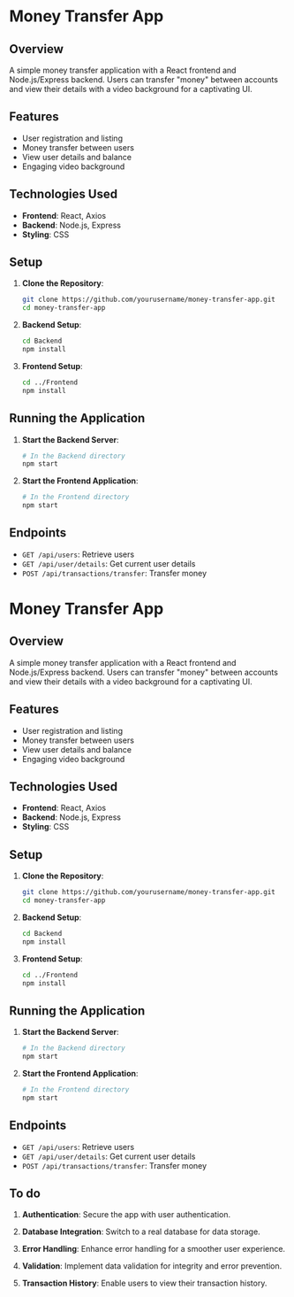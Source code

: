 # Money Transfer App

## Overview

A simple money transfer application with a React frontend and Node.js/Express backend. Users can transfer "money" between accounts and view their details with a video background for a captivating UI.

## Features

- User registration and listing
- Money transfer between users
- View user details and balance
- Engaging video background

## Technologies Used

- **Frontend**: React, Axios
- **Backend**: Node.js, Express
- **Styling**: CSS

## Setup

1. **Clone the Repository**:

   ```sh
   git clone https://github.com/yourusername/money-transfer-app.git
   cd money-transfer-app
   ```

2. **Backend Setup**:

   ```sh
   cd Backend
   npm install
   ```

3. **Frontend Setup**:
   ```sh
   cd ../Frontend
   npm install
   ```

## Running the Application

1. **Start the Backend Server**:

   ```sh
   # In the Backend directory
   npm start
   ```

2. **Start the Frontend Application**:
   ```sh
   # In the Frontend directory
   npm start
   ```

## Endpoints

- `GET /api/users`: Retrieve users
- `GET /api/user/details`: Get current user details
- `POST /api/transactions/transfer`: Transfer money

# Money Transfer App

## Overview

A simple money transfer application with a React frontend and Node.js/Express backend. Users can transfer "money" between accounts and view their details with a video background for a captivating UI.

## Features

- User registration and listing
- Money transfer between users
- View user details and balance
- Engaging video background

## Technologies Used

- **Frontend**: React, Axios
- **Backend**: Node.js, Express
- **Styling**: CSS

## Setup

1. **Clone the Repository**:

   ```sh
   git clone https://github.com/yourusername/money-transfer-app.git
   cd money-transfer-app
   ```

2. **Backend Setup**:

   ```sh
   cd Backend
   npm install
   ```

3. **Frontend Setup**:
   ```sh
   cd ../Frontend
   npm install
   ```

## Running the Application

1. **Start the Backend Server**:

   ```sh
   # In the Backend directory
   npm start
   ```

2. **Start the Frontend Application**:
   ```sh
   # In the Frontend directory
   npm start
   ```

## Endpoints

- `GET /api/users`: Retrieve users
- `GET /api/user/details`: Get current user details
- `POST /api/transactions/transfer`: Transfer money

## To do

1. **Authentication**: Secure the app with user authentication.

2. **Database Integration**: Switch to a real database for data storage.

3. **Error Handling**: Enhance error handling for a smoother user experience.

4. **Validation**: Implement data validation for integrity and error prevention.

5. **Transaction History**: Enable users to view their transaction history.

